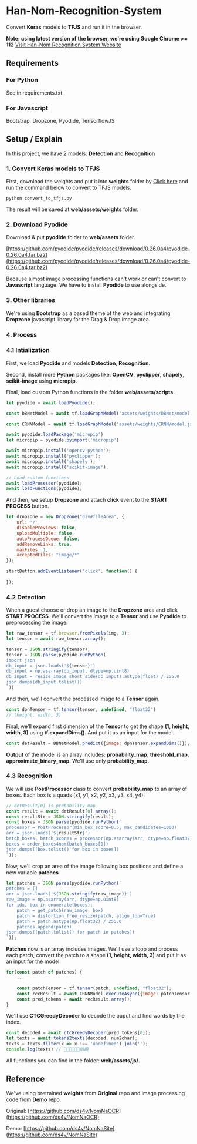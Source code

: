 # Han-Nom-Recognition-System
Convert **Keras** models to **TFJS** and run it in the browser.

**Note: using latest version of the browser, we're using Google Chrome >= 112**
[Visit Han-Nom Recognition System Website]([http://210.211.125.36/])

## Requirements

### For Python

See in requirements.txt

### For Javascript

Bootstrap, Dropzone, Pyodide, TensorflowJS

## Setup / Explain

In this project, we have 2 models: **Detection** and **Recognition**

### 1. Convert Keras models to TFJS

First, download the weights and put it into **weights** folder by [Click here](https://github.com/ds4v/NomNaOCR?tab=readme-ov-file#1-quy-tr%C3%ACnh-hu%E1%BA%A5n-luy%E1%BB%87n) and run the command below to convert to TFJS models.

```shell
python convert_to_tfjs.py
```

The result will be saved at **web/assets/weights** folder.


### 2. Download Pyodide

Download & put **pyodide** folder to **web/assets** folder.

[https://github.com/pyodide/pyodide/releases/download/0.26.0a4/pyodide-0.26.0a4.tar.bz2](https://github.com/pyodide/pyodide/releases/download/0.26.0a4/pyodide-0.26.0a4.tar.bz2)

Because almost image processing functions can't work or can't convert to **Javascript** language. We have to install **Pyodide** to use alongside.

### 3. Other libraries

We're using **Bootstrap** as a based theme of the web and integrating **Dropzone** javascript library for the Drag & Drop image area.

### 4. Process

### 4.1 Intialization

First, we load **Pyodide** and models **Detection**, **Recognition**. 

Second, install more **Python** packages like: **OpenCV**, **pyclipper**, **shapely**, **scikit-image** using **micropip**.

Final, load custom Python functions in the folder **web/assets/scripts**.

```js
let pyodide = await loadPyodide();

const DBNetModel = await tf.loadGraphModel('assets/weights/DBNet/model.json');

const CRNNModel = await tf.loadGraphModel('assets/weights/CRNN/model.json');

await pyodide.loadPackage('micropip')
let micropip = pyodide.pyimport('micropip')

await micropip.install('opencv-python');
await micropip.install('pyclipper');
await micropip.install('shapely');
await micropip.install('scikit-image');

// Load custom functions
await loadProsessor(pyodide);
await loadFunctions(pyodide);
```

And then, we setup **Dropzone** and attach **click** event to the **START PROCESS** button.

```js
let dropzone = new Dropzone("div#fileArea", {
    url: '/',
    disablePreviews: false,
    uploadMultiple: false,
    autoProcessQueue: false,
    addRemoveLinks: true,
    maxFiles: 1,
    acceptedFiles: "image/*"
});

startButton.addEventListener('click', function() {
    ...
});
```

### 4.2 Detection

When a guest choose or drop an image to the **Dropzone** area and click **START PROCESS**. We'll convert the image to a **Tensor** and use **Pyodide** to preprocessing the image.

```js
let raw_tensor = tf.browser.fromPixels(img, 3);
let tensor = await raw_tensor.array();

tensor = JSON.stringify(tensor);
tensor = JSON.parse(pyodide.runPython(`
import json
db_input = json.loads('${tensor}')
db_input = np.asarray(db_input, dtype=np.uint8)
db_input = resize_image_short_side(db_input).astype(float) / 255.0
json.dumps(db_input.tolist())
`))
```

And then, we'll convert the processed image to a **Tensor** again.

```js
const dpnTensor = tf.tensor(tensor, undefined, "float32")
// (height, width, 3)
```

Final, we'll expand first dimension of the **Tensor** to get the shape **(1, height, width, 3)** using **tf.expandDims()**.
And put it as an input for the model.

```js
const detResult = DBNetModel.predict({image: dpnTensor.expandDims()});
```

**Output** of the model is an array includes: **probability_map**, **threshold_map**, **approximate_binary_map**. We'll use only **probability_map**.

### 4.3 Recognition

We will use **PostProcessor** class to convert **probability_map** to an array of boxes. Each box is a quads (x1, y1, x2, y2, x3, y3, x4, y4).

```js
// detResult[0] is probability_map
const result = await detResult[0].array();
const resultStr = JSON.stringify(result);
const boxes = JSON.parse(pyodide.runPython(`
processor = PostProcessor(min_box_score=0.5, max_candidates=1000)
arr = json.loads('${resultStr}')
batch_boxes, batch_scores = processor(np.asarray(arr, dtype=np.float32), [(${img.height}, ${img.width})])
boxes = order_boxes4nom(batch_boxes[0])
json.dumps([box.tolist() for box in boxes])
`));
```

Now, we'll crop an area of the image following box positions and define a new variable **patches**

```js
let patches = JSON.parse(pyodide.runPython(`
patches = []
arr = json.loads('${JSON.stringify(raw_image)}')
raw_image = np.asarray(arr, dtype=np.uint8)
for idx, box in enumerate(boxes):
    patch = get_patch(raw_image, box)                       
    patch = distortion_free_resize(patch, align_top=True)
    patch = patch.astype(np.float32) / 255.0
    patches.append(patch)
json.dumps([patch.tolist() for patch in patches])
`)); 
```

**Patches** now is an array includes images. We'll use a loop and process each patch, convert the patch to a shape 
**(1, height, width, 3)** and put it as an input for the model.

```js
for(const patch of patches) {
    ...

    const patchTensor = tf.tensor(patch, undefined, "float32");
    const recResult = await CRNNModel.executeAsync({image: patchTensor.expandDims()});
    const pred_tokens = await recResult.array();
}
```

We'll use **CTCGreedyDecoder** to decode the ouput and find words by the index.

```js
const decoded = await ctcGreedyDecoder(pred_tokens[0]);
let texts = await tokens2texts(decoded, num2char);
texts = texts.filter(x => x !== 'undefined').join('');    
console.log(texts) // 𡦂才𡦂命窖󰑼恄饒
```

All functions you can find in the folder: **web/assets/js/**.

## Reference

We've using pretrained **weights** from **Original** repo and image processing code from **Demo** repo.

Original: [https://github.com/ds4v/NomNaOCR](https://github.com/ds4v/NomNaOCR)

Demo: [https://github.com/ds4v/NomNaSite](https://github.com/ds4v/NomNaSite)
